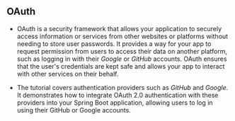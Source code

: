 ## OAuth

- OAuth is a security framework that allows your application to securely access information or services from other websites or platforms without needing to store user passwords. It provides a way for your app to request permission from users to access their data on another platform, such as logging in with their *Google* or *GitHub* accounts. OAuth ensures that the user's credentials are kept safe and allows your app to interact with other services on their behalf.

- The tutorial covers authentication providers such as *GitHub* and *Google*. It demonstrates how to integrate OAuth 2.0 authentication with these providers into your Spring Boot application, allowing users to log in using their GitHub or Google accounts.